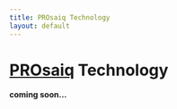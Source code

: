 ```yaml
---
title: PROsaiq Technology
layout: default
---
```


# [PROsaiq](http://tschuler.github.io/prosaiq) Technology

**coming soon...**
